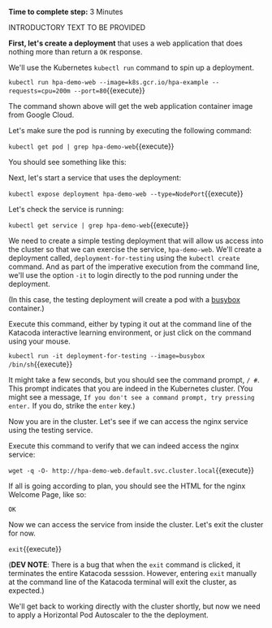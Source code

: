 
**Time to complete step:** 3 Minutes

INTRODUCTORY TEXT TO BE PROVIDED

**First, let's create a deployment** that uses a web application that does nothing more than return a `OK` response.

We'll use the Kubernetes `kubectl run` command to spin up a deployment.

`kubectl run hpa-demo-web --image=k8s.gcr.io/hpa-example --requests=cpu=200m --port=80`{{execute}}

The command shown above will get the web application container image from Google Cloud.

Let's make sure the pod is running by executing the following command:

`kubectl get pod | grep hpa-demo-web`{{execute}}

You should see something like this:

Next, let's start a service that uses the deployment:

`kubectl expose deployment hpa-demo-web --type=NodePort`{{execute}}

Let's check the service is running:

`kubectl get service | grep hpa-demo-web`{{execute}}


We need to create a simple testing deployment that will allow us access into the cluster so that we can exercise
the service, `hpa-demo-web`. We'll create a deployment called, `deployment-for-testing` using the `kubectl create` command. And
as part of the imperative execution from the command line, we'll use the option `-it` to login directly
to the pod running under the deployment.

(In this case, the testing deployment will create a pod with a [busybox](https://hub.docker.com/_/busybox) container.)

Execute this command, either by typing it out at the command line of the Katacoda interactive learning
environment, or just click on the command using your mouse.

`kubectl run -it deployment-for-testing --image=busybox /bin/sh`{{execute}}

It might take a few seconds, but you should see the command prompt, `/ #`. This prompt indicates
that you are indeed in the Kubernetes cluster. (You might see a message, `If you don't see a command prompt,
try pressing enter.`
If you do, strike the `enter` key.)

Now you are in the cluster. Let's see if we can access the nginx service using the testing service.

Execute this command to verify that we can indeed access the nginx service:

`wget -q -O- http://hpa-demo-web.default.svc.cluster.local`{{execute}}

If all is going according to plan, you should see the HTML for the nginx Welcome Page, like so:

```
OK
```
Now we can access the service from inside the cluster. Let's exit the cluster for now. 

`exit`{{execute}} 

(**DEV NOTE**: There is a bug that when the `exit` command is clicked, it terminates the entire Katacoda sesssion. 
However, entering `exit` manually at the command line of the Katacoda terminal will exit the cluster, as expected.)

We'll get back to working directly with the cluster shortly, but now we need to
apply a Horizontal Pod Autoscaler to the the deployment.





